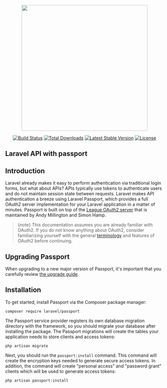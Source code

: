 <p align="center"><img src="https://res.cloudinary.com/dtfbvvkyp/image/upload/v1566331377/laravel-logolockup-cmyk-red.svg" width="400"></p>

<p align="center">
<a href="https://travis-ci.org/laravel/framework"><img src="https://travis-ci.org/laravel/framework.svg" alt="Build Status"></a>
<a href="https://packagist.org/packages/laravel/framework"><img src="https://poser.pugx.org/laravel/framework/d/total.svg" alt="Total Downloads"></a>
<a href="https://packagist.org/packages/laravel/framework"><img src="https://poser.pugx.org/laravel/framework/v/stable.svg" alt="Latest Stable Version"></a>
<a href="https://packagist.org/packages/laravel/framework"><img src="https://poser.pugx.org/laravel/framework/license.svg" alt="License"></a>
</p>

## Laravel API with passport
<p><a name="introduction"></a></p>
<h2 id="introduction">Introduction</h2>
<p>Laravel already makes it easy to perform authentication via traditional login forms, but what about APIs? APIs typically use tokens to authenticate users and do not maintain session state between requests. Laravel makes API authentication a breeze using Laravel Passport, which provides a full OAuth2 server implementation for your Laravel application in a matter of minutes. Passport is built on top of the <a href="https://github.com/thephpleague/oauth2-server">League OAuth2 server</a> that is maintained by Andy Millington and Simon Hamp.</p>
<blockquote>
<p>{note} This documentation assumes you are already familiar with OAuth2. If you do not know anything about OAuth2, consider familiarizing yourself with the general <a href="https://oauth2.thephpleague.com/terminology/">terminology</a> and features of OAuth2 before continuing.</p>
</blockquote>
<p><a name="upgrading"></a></p>
<h2 id="upgrading">Upgrading Passport</h2>
<p>When upgrading to a new major version of Passport, it's important that you carefully review <a href="https://github.com/laravel/passport/blob/master/UPGRADE.md">the upgrade guide</a>.</p>
<p><a name="installation"></a></p>
<h2 id="installation">Installation</h2>
<p>To get started, install Passport via the Composer package manager:</p>
<pre><code>composer require laravel/passport</code></pre>
<p>The Passport service provider registers its own database migration directory with the framework, so you should migrate your database after installing the package. The Passport migrations will create the tables your application needs to store clients and access tokens:</p>
<pre><code>php artisan migrate</code></pre>
<p>Next, you should run the <code>passport:install</code> command. This command will create the encryption keys needed to generate secure access tokens. In addition, the command will create &quot;personal access&quot; and &quot;password grant&quot; clients which will be used to generate access tokens:</p>
<pre><code>php artisan passport:install</code></pre>


